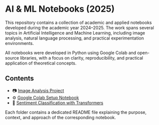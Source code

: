 # AI & ML Notebooks (2025)

This repository contains a collection of academic and applied notebooks developed during the academic year 2024–2025. The work spans several topics in Artificial Intelligence and Machine Learning, including image analysis, natural language processing, and practical experimentation environments.

All notebooks were developed in Python using Google Colab and open-source libraries, with a focus on clarity, reproducibility, and practical application of theoretical concepts.

## Contents

- 📷 [Image Analysis Project](./image-analysis-project)
- ⚙️ [Google Colab Setup Notebook](./colab-environment-setup)
- 🧠 [Sentiment Classification with Transformers](./nlp-yelp-sentiment)

Each folder contains a dedicated README file explaining the purpose, context, and approach of the corresponding notebook.
